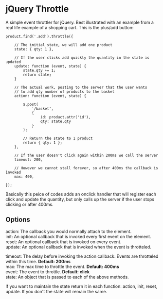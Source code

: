 # jQuery Throttle

A simple event throttler for jQuery. Best illustrated with an example from a real life example of a shopping cart. This is the plus/add button:

    product.find('.add').throttle({
		
		// The initial state, we will add one product
        state: { qty: 1 },
		
		// If the user clicks add quickly the quantity in the state is updated
        update: function (event, state) {
            state.qty += 1;
            return state;
        }

		// The actual work, posting to the server that the user wants
		// to add qty number of products to the basket
        action: function (event, state) {
			
			$.post(
				'/basket',
				{
					id: product.attr('id'),
					qty: state.qty
				}
            );
			
			// Return the state to 1 product
            return { qty: 1 };
        },
		
		// If the user doesn't click again within 200ms we call the server
        timeout: 200,
		
		// However we cannot stall forever, so after 400ms the callback is invoked
        max: 400,
		
    });

Basically this peice of codes adds an onclick handler that will register each click and update the quantity, but only calls up the server if the user stops clicking or after 400ms.

## Options

action: The callback you would normally attach to the element.  
init: An optional callback that is invoked every first event on the element.  
reset: An optional callback that is invoked on every event.  
update: An optional callback that is invoked when the event is throtteled.  

timeout: The delay before invoking the action callback. Events are throtteled within this time. **Default: 200ms**  
max: The max time to throttle the event. **Default: 400ms**  
event: The event to throttle. **Default: click**  
state: An object that is passed to each of the above methods.  

If you want to maintain the state return it in each function: action, init, reset, update. If you don't the state will remain the same.